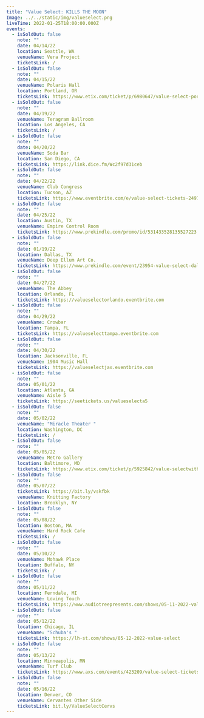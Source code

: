 ```yaml
---
title: "Value Select: KILLS THE MOON"
Image: ../../static/img/valueselect.png
liveTime: 2022-01-25T18:00:00.000Z
events:
  - isSoldOut: false
    note: ""
    date: 04/14/22
    location: Seattle, WA
    venueName: Vera Project
    ticketsLink: /
  - isSoldOut: false
    note: ""
    date: 04/15/22
    venueName: Polaris Hall
    location: Portland, OR
    ticketsLink: https://www.etix.com/ticket/p/6980647/value-select-portland-polaris-hall
  - isSoldOut: false
    note: ""
    date: 04/19/22
    venueName: Teragram Ballroom
    location: Los Angeles, CA
    ticketsLink: /
  - isSoldOut: false
    note: ""
    date: 04/20/22
    venueName: Soda Bar
    location: San Diego, CA
    ticketsLink: https://link.dice.fm/Wc2f97d31ceb
  - isSoldOut: false
    note: ""
    date: 04/22/22
    venueName: Club Congress
    location: Tucson, AZ
    ticketsLink: https://www.eventbrite.com/e/value-select-tickets-249746477437
  - isSoldOut: false
    note: ""
    date: 04/25/22
    location: Austin, TX
    venueName: Empire Control Room
    ticketsLink: https://www.prekindle.com/promo/id/531433528135527223
  - isSoldOut: false
    note: ""
    date: 01/19/22
    location: Dallas, TX
    venueName: Deep Ellum Art Co.
    ticketsLink: https://www.prekindle.com/event/23954-value-select-dallas
  - isSoldOut: false
    note: ""
    date: 04/27/22
    venueName: The Abbey
    location: Orlando, FL
    ticketsLink: https://valueselectorlando.eventbrite.com
  - isSoldOut: false
    note: ""
    date: 04/29/22
    venueName: Crowbar
    location: Tampa, FL
    ticketsLink: https://valueselecttampa.eventbrite.com
  - isSoldOut: false
    note: ""
    date: 04/30/22
    location: Jacksonville, FL
    venueName: 1904 Music Hall
    ticketsLink: https://valueselectjax.eventbrite.com
  - isSoldOut: false
    note: ""
    date: 05/01/22
    location: Atlanta, GA
    venueName: Aisle 5
    ticketsLink: https://seetickets.us/valueselecta5
  - isSoldOut: false
    note: ""
    date: 05/02/22
    venueName: "Miracle Theater "
    location: Washington, DC
    ticketsLink: /
  - isSoldOut: false
    note: ""
    date: 05/05/22
    venueName: Metro Gallery
    location: Baltimore, MD
    ticketsLink: https://www.etix.com/ticket/p/5925842/value-selectwith-special-guests-jazz-emu-baltimore-metro-baltimore
  - isSoldOut: false
    note: ""
    date: 05/07/22
    ticketsLink: https://bit.ly/vskfbk
    venueName: Knitting Factory
    location: Brooklyn, NY
  - isSoldOut: false
    note: ""
    date: 05/08/22
    location: Boston, MA
    venueName: Hard Rock Cafe
    ticketsLink: /
  - isSoldOut: false
    note: ""
    date: 05/10/22
    venueName: Mohawk Place
    location: Buffalo, NY
    ticketsLink: /
  - isSoldOut: false
    note: ""
    date: 05/11/22
    location: Ferndale, MI
    venueName: Loving Touch
    ticketsLink: https://www.audiotreepresents.com/shows/05-11-2022-value-select
  - isSoldOut: false
    note: ""
    date: 05/12/22
    location: Chicago, IL
    venueName: "Schuba's "
    ticketsLink: https://lh-st.com/shows/05-12-2022-value-select
  - isSoldOut: false
    note: ""
    date: 05/13/22
    location: Minneapolis, MN
    venueName: Turf Club
    ticketsLink: https://www.axs.com/events/423209/value-select-tickets?skin=turfclub
  - isSoldOut: false
    note: ""
    date: 05/16/22
    location: Denver, CO
    venueName: Cervantes Other Side
    ticketsLink: bit.ly/ValueSelectCervs
---
```

